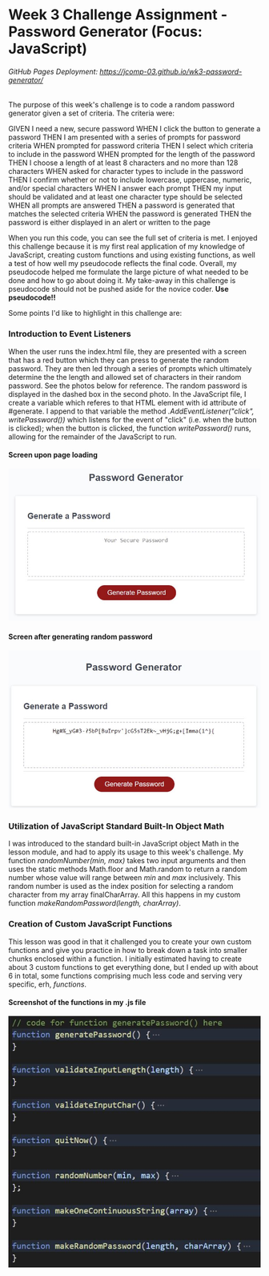 # Week 3 Challenge Assignment - Password Generator (Focus: JavaScript)
###### GitHub Pages Deployment: https://jcomp-03.github.io/wk3-password-generator/

The purpose of this week's challenge is to code a random password generator given a set of criteria. The criteria were:

GIVEN I need a new, secure password
WHEN I click the button to generate a password
THEN I am presented with a series of prompts for password criteria
WHEN prompted for password criteria
THEN I select which criteria to include in the password
WHEN prompted for the length of the password
THEN I choose a length of at least 8 characters and no more than 128 characters
WHEN asked for character types to include in the password
THEN I confirm whether or not to include lowercase, uppercase, numeric, and/or special characters
WHEN I answer each prompt
THEN my input should be validated and at least one character type should be selected
WHEN all prompts are answered
THEN a password is generated that matches the selected criteria
WHEN the password is generated
THEN the password is either displayed in an alert or written to the page

When you run this code, you can see the full set of criteria is met. I enjoyed this challenge because it is my first real application of my knowledge of JavaScript, creating custom functions and using existing functions, as well a test of how well my pseudocode reflects the final code. Overall, my pseudocode helped me formulate the large picture of what needed to be done and how to go about doing it. My take-away in this challenge is pseudocode should not be pushed aside for the novice coder. **Use pseudocode!!**

Some points I'd like to highlight in this challenge are:

### Introduction to Event Listeners
When the user runs the index.html file, they are presented with a screen that has a red button which they can press to generate the random password. They are then led through a series of prompts which ultimately determine the the length and allowed set of characters in their random password. See the photos below for reference. The random password is displayed in the dashed box in the second photo. In the JavaScript file, I create a variable which referes to that HTML element with id attribute of #generate. I append to that variable the method *.AddEventListener("click", writePassword())* which listens for the event of "click" (i.e. when the button is clicked); when the button is clicked, the function *writePassword()* runs, allowing for the remainder of the JavaScript to run.

#### Screen upon page loading
![Screen on loading](/assets/images/HTML-screen-capture.JPG)
#### Screen after generating random password
![Screen after pressing red button and generating password](/assets/images/HTML-output-password.JPG)

### Utilization of JavaScript Standard Built-In Object Math
I was introduced to the standard built-in JavaScript object Math in the lesson module, and had to apply its usage to this week's challenge.
My function *randomNumber(min, max)* takes two input arguments and then uses the static methods Math.floor and Math.random to return a random number whose value will range between *min* and *max* inclusively. This random number is used as the index position for selecting a random character from my array finalCharArray. All this happens in my custom function *makeRandomPassword(length, charArray)*.

### Creation of Custom JavaScript Functions
This lesson was good in that it challenged you to create your own custom functions and give you practice in how to break down a task into smaller chunks enclosed within a function. I initially estimated having to create about 3 custom functions to get everything done, but I ended up with about 6 in total, some functions comprising much less code and serving very specific, erh, *functions*.

#### Screenshot of the functions in my .js file
![List of functions used in developing JavaScript app](/assets/images/functions-used-in-code.JPG)

